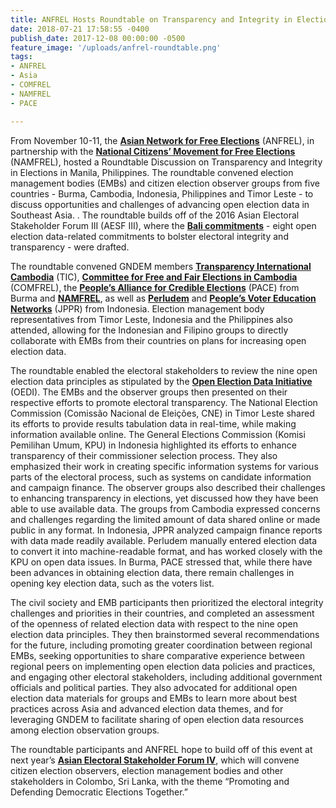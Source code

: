 ```yaml
---
title: ANFREL Hosts Roundtable on Transparency and Integrity in Elections
date: 2018-07-21 17:58:55 -0400
publish_date: 2017-12-08 00:00:00 -0500
feature_image: '/uploads/anfrel-roundtable.png'
tags:
- ANFREL
- Asia
- COMFREL
- NAMFREL
- PACE

---
```

From November 10-11, the [**Asian Network for Free Elections**](https://anfrel.org/) (ANFREL), in partnership with the [**National Citizens’ Movement for Free Elections**](http://www.namfrel.com.ph/v2/home/index1.htm) (NAMFREL), hosted a Roundtable Discussion on Transparency and Integrity in Elections in Manila, Philippines. The roundtable convened election management bodies (EMBs) and citizen election observer groups from five countries - Burma, Cambodia, Indonesia, Philippines and Timor Leste - to discuss opportunities and challenges of advancing open election data in Southeast Asia. . The roundtable builds off of the 2016 Asian Electoral Stakeholder Forum III (AESF III), where the [**Bali commitments**](https://aesforum.anfrel.org/wp-content/uploads/2017/02/Bali-Commitment.pdf) - eight open election data-related commitments to bolster electoral integrity and transparency - were drafted.

The roundtable convened GNDEM members [**Transparency International Cambodia**](https://www.ticambodia.org/) (TIC), [**Committee for Free and Fair Elections in Cambodia**](https://comfrel.org/) (COMFREL), the [**People’s Alliance for Credible Elections**](https://www.pacemyanmar.org/) (PACE) from Burma and [**NAMFREL**](http://www.namfrel.com.ph/v2/home/index1.htm), as well as [**Perludem**](http://perludem.org/) and [**People’s Voter Education Networks**](https://www.jppr.or.id/profil/) (JPPR) from Indonesia. Election management body representatives from Timor Leste, Indonesia and the Philippines also attended, allowing for the Indonesian and Filipino groups to directly collaborate with EMBs from their countries on plans for increasing open election data.

The roundtable enabled the electoral stakeholders to review the nine open election data principles as stipulated by the [**Open Election Data Initiative**](http://openelectiondata.net/) (OEDI). The EMBs and the observer groups then presented on their respective efforts to promote electoral transparency. The National Election Commission (Comissão Nacional de Eleições, CNE) in Timor Leste shared its efforts to provide results tabulation data in real-time, while making information available online. The General Elections Commission (Komisi Pemilihan Umum, KPU) in Indonesia highlighted its efforts to enhance transparency of their commissioner selection process. They also emphasized their work in creating specific information systems for various parts of the electoral process, such as systems on candidate information and campaign finance. The observer groups also described their challenges to enhancing transparency in elections, yet discussed how they have been able to use available data. The groups from Cambodia expressed concerns and challenges regarding the limited amount of data shared online or made public in any format. In Indonesia, JPPR analyzed campaign finance reports with data made readily available. Perludem manually entered election data to convert it into machine-readable format, and has worked closely with the KPU on open data issues. In Burma, PACE stressed that, while there have been advances in obtaining election data, there remain challenges in opening key election data, such as the voters list.

The civil society and EMB participants then prioritized the electoral integrity challenges and priorities in their countries, and completed an assessment of the openness of related election data with respect to the nine open election data principles. They then brainstormed several recommendations for the future, including promoting greater coordination between regional EMBs, seeking opportunities to share comparative experience between regional peers on implementing open election data policies and practices, and engaging other electoral stakeholders, including additional government officials and political parties. They also advocated for additional open election data materials for groups and EMBs to learn more about best practices across Asia and advanced election data themes, and for leveraging GNDEM to facilitate sharing of open election data resources among election observation groups.

The roundtable participants and ANFREL hope to build off of this event at next year’s [**Asian Electoral Stakeholder Forum IV**](https://www.facebook.com/ANFREL/photos/a.228762987137967.76046.179461348734798/1858586770822239/?type=3&theater), which will convene citizen election observers, election management bodies and other stakeholders in Colombo, Sri Lanka, with the theme “Promoting and Defending Democratic Elections Together.”